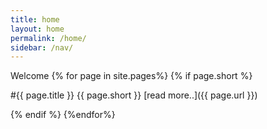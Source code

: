 ```yaml
---
title: home
layout: home
permalink: /home/
sidebar: /nav/
---
```


Welcome
{% for page in  site.pages%}
{% if page.short %}

#{{ page.title }}
{{ page.short }}   [read more..]({{ page.url }})

{% endif %}
{%endfor%}